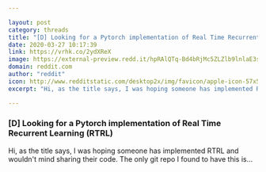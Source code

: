 ```yaml
---

layout: post
category: threads
title: "[D] Looking for a Pytorch implementation of Real Time Recurrent Learning (RTRL)"
date: 2020-03-27 10:17:39
link: https://vrhk.co/2ydXReX
image: https://external-preview.redd.it/hpRAlQTq-Bd4bRjMc5ZLZlb9lnlaE3sGK5beOYqI2cw.jpg?width=204&height=106.806282723&auto=webp&crop=204:106.806282723,smart&s=2a28025a06e861ee7f49bd6bdd5adcdcdf7ae623
domain: reddit.com
author: "reddit"
icon: http://www.redditstatic.com/desktop2x/img/favicon/apple-icon-57x57.png
excerpt: "Hi, as the title says, I was hoping someone has implemented RTRL and wouldn't mind sharing their code. The only git repo I found to have this is..."

---
```


### [D] Looking for a Pytorch implementation of Real Time Recurrent Learning (RTRL)

Hi, as the title says, I was hoping someone has implemented RTRL and wouldn't mind sharing their code. The only git repo I found to have this is...